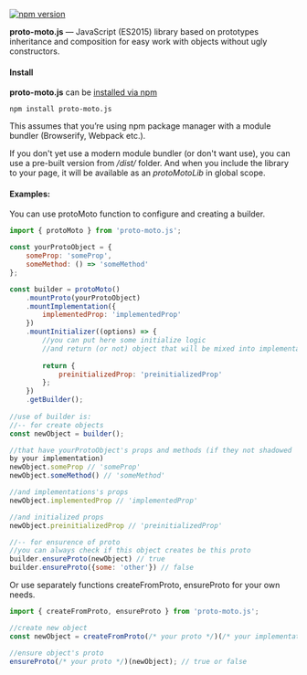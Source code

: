 [![npm version](https://img.shields.io/npm/v/proto-moto.js.svg?style=flat-square)](https://www.npmjs.com/package/proto-moto.js)

**proto-moto.js** — JavaScript (ES2015) library based on prototypes inheritance 
and composition for easy work with objects without ugly constructors.

#### Install
**proto-moto.js** can be [installed via npm](https://www.npmjs.com/package/proto-moto.js)

```shell
npm install proto-moto.js
```
This assumes that you’re using npm package manager with a module bundler
(Browserify, Webpack etc.).

If you don't yet use a modern module bundler (or don't want use), you can use 
a pre-built version from */dist/* folder. And when you include the library 
to your page, it will be available as an *protoMotoLib* in global scope.

#### Examples:
You can use protoMoto function to configure and
creating a builder.

```javascript
import { protoMoto } from 'proto-moto.js';

const yourProtoObject = {
    someProp: 'someProp',
    someMethod: () => 'someMethod'
};

const builder = protoMoto()
    .mountProto(yourProtoObject)
    .mountImplementation({
        implementedProp: 'implementedProp'
    })
    .mountInitializer((options) => {
        //you can put here some initialize logic
        //and return (or not) object that will be mixed into implementation
        
        return {
            preinitializedProp: 'preinitializedProp'
        };
    })
    .getBuilder();
    
//use of builder is:
//-- for create objects
const newObject = builder();

//that have yourProtoObject's props and methods (if they not shadowed 
by your implementation)
newObject.someProp // 'someProp'
newObject.someMethod() // 'someMethod'

//and implementations's props
newObject.implementedProp // 'implementedProp'

//and initialized props
newObject.preinitializedProp // 'preinitializedProp'

//-- for ensurence of proto
//you can always check if this object creates be this proto
builder.ensureProto(newObject) // true
builder.ensureProto({some: 'other'}) // false
```

Or use separately functions createFromProto, ensureProto 
for your own needs.
```javascript
import { createFromProto, ensureProto } from 'proto-moto.js';

//create new object
const newObject = createFromProto(/* your proto */)(/* your implementation */);

//ensure object's proto
ensureProto(/* your proto */)(newObject); // true or false
```